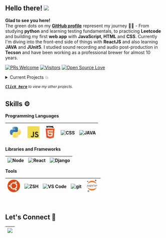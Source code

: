 ## Hello there! <img src="https://media.giphy.com/media/VgCDAzcKvsR6OM0uWg/giphy.gif" width="50">

**Glad to see you here!** <br> The green dots on my [**GitHub profile**](https://github.com/SebastianLezama) represent my journey :running_man: - From studying **python** and learning testing fundamentals, to practicing **Leetcode** and building my first **web app** with **JavaScript, HTML** and **CSS**. Currently I'm diving into the front-end side of things with **ReactJS** and also learning **JAVA** and **JUnit5**. I studied sound recording and audio post-production in **Tecson** and have been working as a professional brewer for almost 10 years.

[![PRs Welcome](https://img.shields.io/badge/PRs-welcome-brightgreen.svg?style=flat&logo=github)](https://github.com/SebastianLezama) [![Visitors](https://visitor-badge.glitch.me/badge?page_id=SebastianLezama.visitor-badge)](https://github.com/SebastianLezama) [![Open Source Love](https://badges.frapsoft.com/os/v2/open-source.svg?v=103)](https://github.com/SebastianLezama)

<details>
<summary>Current Projects 💥</summary>

| Project :octocat:                                                                                | Issues :bug:                                                                                                                                                           | Open PRs :bell:                                                                                                                                           | Closed PRs :fire:                                                                                                                                                                                     |
| ------------------------------------------------------------------------------------------------ | ---------------------------------------------------------------------------------------------------------------------------------------------------------------------- | --------------------------------------------------------------------------------------------------------------------------------------------------------- | ----------------------------------------------------------------------------------------------------------------------------------------------------------------------------------------------------- |
| [**ReactJS Course CDA**](https://github.com/SebastianLezama/ReactJS/tree/master/curso_react_cda) | [![GitHub issues](https://img.shields.io/github/issues/SebastianLezama/ReactJS?color=green&logo=github&style=flat)](https://github.com/SebastianLezama/ReactJS/issues) | [![GitHub PRs](https://img.shields.io/github/issues-pr/SebastianLezama/ReactJS?style=flat&logo=github)](https://github.com/SebastianLezama/ReactJS/pulls) | [![GitHub PRs](https://img.shields.io/github/issues-pr-closed/SebastianLezama/ReactJS?style=flat&color=critical&logo=github)](https://github.com/SebastianLezama/ReactJS/pulls?q=is%3Apr+is%3Aclosed) |
| [**Personal Web App**](https://github.com/SebastianLezama/ReactJS/tree/master/react_portfolio)   | [![GitHub issues](https://img.shields.io/github/issues/SebastianLezama/ReactJS?color=green&logo=github&style=flat)](https://github.com/SebastianLezama/ReactJS/issues) | [![GitHub PRs](https://img.shields.io/github/issues-pr/SebastianLezama/ReactJS?style=flat&logo=github)](https://github.com/SebastianLezama/ReactJS/pulls) | [![GitHub PRs](https://img.shields.io/github/issues-pr-closed/SebastianLezama/ReactJS?style=flat&color=critical&logo=github)](https://github.com/SebastianLezama/ReactJS/pulls?q=is%3Apr+is%3Aclosed) |
| [**Pylculator**](https://github.com/SebastianLezama/Calc)                                        | [![GitHub issues](https://img.shields.io/github/issues/SebastianLezama/Calc?color=green&logo=github&style=flat)](https://github.com/SebastianLezama/Calc/issues)       | [![GitHub PRs](https://img.shields.io/github/issues-pr/SebastianLezama/Calc?style=flat&logo=github)](https://github.com/SebastianLezama/Calc/pulls)       | [![GitHub PRs](https://img.shields.io/github/issues-pr-closed/SebastianLezama/Calc?style=flat&color=critical&logo=github)](https://github.com/SebastianLezama/Calc/pulls?q=is%3Apr+is%3Aclosed)       |

</details>

<sup><kbd>**_[Click here](https://github.com/SebastianLezama?tab=repositories)_**</kbd> _to view my other projects.</sup>_ <br>

## Skills ⚙️

**Programming Languages**

| <img title="Python" alt="Python" width="50px" src="https://raw.githubusercontent.com/github/explore/master/topics/python/python.png" /> | <img alt="JS" title="JavaScript" width="38px" src="https://raw.githubusercontent.com/github/explore/master/topics/javascript/javascript.png"> | <img title="HTML" alt="HTML" width="40px" src="https://raw.githubusercontent.com/github/explore/80688e429a7d4ef2fca1e82350fe8e3517d3494d/topics/html/html.png"> | <img title="CSS" alt="CSS" width="50px" src="https://avatars1.githubusercontent.com/u/1517864?s=200&v=4"> | <img title="JAVA" alt="JAVA" width="60px" src="https://1000marcas.net/wp-content/uploads/2020/11/Java-logo.png"> |
| --------------------------------------------------------------------------------------------------------------------------------------- | --------------------------------------------------------------------------------------------------------------------------------------------- | --------------------------------------------------------------------------------------------------------------------------------------------------------------- | --------------------------------------------------------------------------------------------------------- | ---------------------------------------------------------------------------------------------------------------- |

**Libraries and Frameworks**

| <img title="Node" alt="Node" width="38px" src="https://icon-library.com/images/node-js-icon/node-js-icon-8.jpg"> | <img title="React" alt="React" width="60px" src="https://vav.com.mk/wp-content/uploads/2020/12/reactjs1.png"> | <img title="Django" alt="Django" width="50px" src="https://codism.io/wp-content/uploads/2019/11/django-development-company.png"> |
| ---------------------------------------------------------------------------------------------------------------- | ------------------------------------------------------------------------------------------------------------- | -------------------------------------------------------------------------------------------------------------------------------- |

**Tools**

| <img title="Ubuntu" alt="Ubuntu" width="40px" src="https://raw.githubusercontent.com/github/explore/master/topics/ubuntu/ubuntu.png"> | <img title="ZSH" alt="ZSH" width="40px" src="https://s3.amazonaws.com/ohmyzsh/oh-my-zsh-logo.png"> | <img title="VS Code" alt="VS Code" width="40px" src="https://img.icons8.com/fluent/48/000000/visual-studio-code-2019.png"> | <img title="git" alt="git" width="40px" src="https://avatars3.githubusercontent.com/u/18133?s=200&v=4"> | <img title="Jupyter Notebook" background-color="white" alt="Jupyter" width="40px" src="https://raw.githubusercontent.com/github/explore/master/topics/jupyter-notebook/jupyter-notebook.png"> |
| ------------------------------------------------------------------------------------------------------------------------------------- | -------------------------------------------------------------------------------------------------- | -------------------------------------------------------------------------------------------------------------------------- | ------------------------------------------------------------------------------------------------------- | --------------------------------------------------------------------------------------------------------------------------------------------------------------------------------------------- |

<br>

## Let's Connect :handshake:

| <a href="https://www.linkedin.com/in/sebastian-lezama-89a7851b2/"><img src="https://cdn2.iconfinder.com/data/icons/social-media-2285/512/1_Linkedin_unofficial_colored_svg-128.png" width="40"></a> |
| --------------------------------------------------------------------------------------------------------------------------------------------------------------------------------------------------- |
